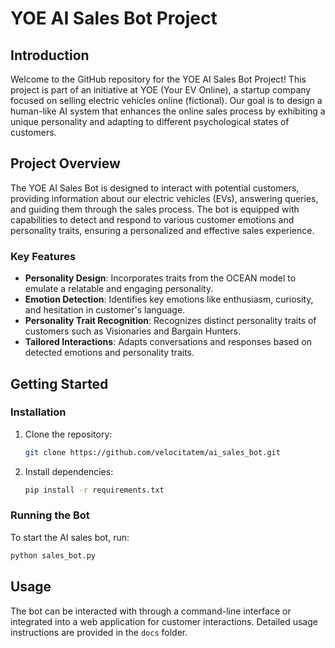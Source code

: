 # YOE AI Sales Bot Project

## Introduction

Welcome to the GitHub repository for the YOE AI Sales Bot Project! This project is part of an initiative at YOE (Your EV Online), a startup company focused on selling electric vehicles online (fictional). Our goal is to design a human-like AI system that enhances the online sales process by exhibiting a unique personality and adapting to different psychological states of customers.

## Project Overview

The YOE AI Sales Bot is designed to interact with potential customers, providing information about our electric vehicles (EVs), answering queries, and guiding them through the sales process. The bot is equipped with capabilities to detect and respond to various customer emotions and personality traits, ensuring a personalized and effective sales experience.

### Key Features

- **Personality Design**: Incorporates traits from the OCEAN model to emulate a relatable and engaging personality.
- **Emotion Detection**: Identifies key emotions like enthusiasm, curiosity, and hesitation in customer's language.
- **Personality Trait Recognition**: Recognizes distinct personality traits of customers such as Visionaries and Bargain Hunters.
- **Tailored Interactions**: Adapts conversations and responses based on detected emotions and personality traits.

## Getting Started


### Installation

1. Clone the repository:
   ```bash
   git clone https://github.com/velocitatem/ai_sales_bot.git
   ```

2. Install dependencies:
   ```bash
   pip install -r requirements.txt
   ```

### Running the Bot

To start the AI sales bot, run:

```bash
python sales_bot.py
```

## Usage

The bot can be interacted with through a command-line interface or integrated into a web application for customer interactions. Detailed usage instructions are provided in the `docs` folder.
